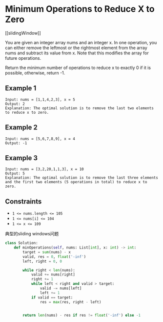 # Minimum Operations to Reduce X to Zero

[[slidingWindow]]

You are given an integer array nums and an integer x. In one operation, you can either remove the leftmost or the rightmost element from the array nums and subtract its value from x. Note that this modifies the array for future operations.

Return the minimum number of operations to reduce x to exactly 0 if it is possible, otherwise, return -1.

## Example 1

```text
Input: nums = [1,1,4,2,3], x = 5
Output: 2
Explanation: The optimal solution is to remove the last two elements to reduce x to zero.
```

## Example 2

```text
Input: nums = [5,6,7,8,9], x = 4
Output: -1
```

## Example 3

```text
Input: nums = [3,2,20,1,1,3], x = 10
Output: 5
Explanation: The optimal solution is to remove the last three elements and the first two elements (5 operations in total) to reduce x to zero.
```

## Constraints

- `1 <= nums.length <= 105`
- `1 <= nums[i] <= 104`
- `1 <= x <= 109`

典型的sliding windows问题

```python
class Solution:
    def minOperations(self, nums: List[int], x: int) -> int:
        target = sum(nums) - x
        valid, res = 0, float('-inf')
        left, right = 0, 0

        while right < len(nums):
            valid += nums[right]
            right += 1
            while left < right and valid > target:
                valid -= nums[left]
                left += 1
            if valid == target:
                res = max(res, right - left)


        return len(nums) - res if res != float('-inf') else -1
```
